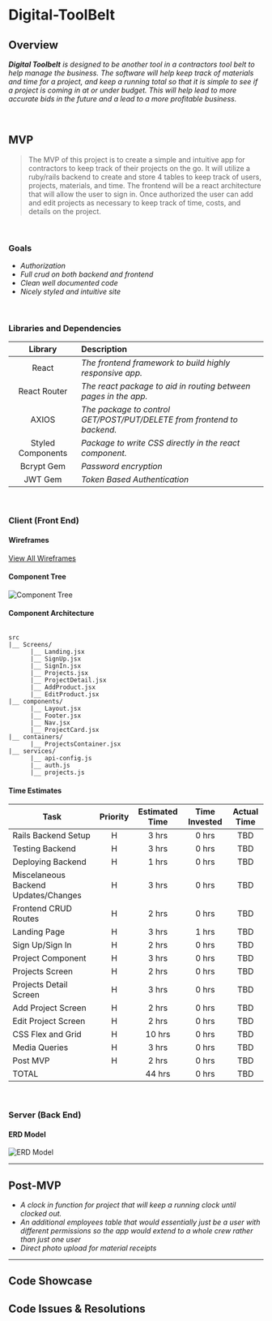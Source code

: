 # Digital-ToolBelt

## Overview

_**Digital Toolbelt** is designed to be another tool in a contractors tool belt to help manage the business.
The software will help keep track of materials and time for a project, and keep a running total so that it is
simple to see if a project is coming in at or under budget. This will help lead to more accurate bids in the future and a lead to a more profitable business._


<br>

## MVP

> The MVP of this project is to create a simple and intuitive app for contractors to keep track of their projects on the go. It will utilize a ruby/rails backend to create and store 4 tables to keep track of users, projects, materials, and time. The frontend will be a react architecture that will allow the user to sign in. Once authorized the user can add and edit projects as necessary to keep track of time, costs, and details on the project. 

<br>

### Goals

- _Authorization_
- _Full crud on both backend and frontend_
- _Clean well documented code_
- _Nicely styled and intuitive site_

<br>

### Libraries and Dependencies



|     Library      | Description                                |
| :--------------: | :----------------------------------------- |
|      React       | _The frontend framework to build highly responsive app._ |
|   React Router   | _The react package to aid in routing between pages in the app._ |
|     AXIOS        | _The package to control GET/POST/PUT/DELETE from frontend to backend._ |
| Styled Components| _Package to write CSS directly in the react component._ |
|    Bcrypt Gem    | _Password encryption_ |
|    JWT Gem       |_Token Based Authentication_|

<br>

### Client (Front End)

#### Wireframes

[View All Wireframes](https://whimsical.com/UE2dxyXNXDkEiFdeztQ7pf)

#### Component Tree

![Component Tree ](https://i.imgur.com/TwvqQm5.png)

#### Component Architecture


``` structure

src
|__ Screens/
      |__ Landing.jsx
      |__ SignUp.jsx
      |__ SignIn.jsx
      |__ Projects.jsx
      |__ ProjectDetail.jsx
      |__ AddProduct.jsx
      |__ EditProduct.jsx
|__ components/
      |__ Layout.jsx
      |__ Footer.jsx
      |__ Nav.jsx
      |__ ProjectCard.jsx
|__ containers/
      |__ ProjectsContainer.jsx
|__ services/
      |__ api-config.js
      |__ auth.js
      |__ projects.js

```

#### Time Estimates


| Task                | Priority | Estimated Time | Time Invested | Actual Time | 
| ------------------- | :------: | :------------: | :-----------: | :---------: |
| Rails Backend Setup |    H     |     3 hrs      |     0 hrs     |    TBD      |
| Testing Backend     |    H     |     3 hrs      |     0 hrs     |     TBD     |
| Deploying Backend   |    H     |     1 hrs      |     0 hrs     |     TBD     |
| Miscelaneous Backend Updates/Changes |    H     |     3 hrs      |     0 hrs     |     TBD     |
| Frontend CRUD Routes |    H     |     2 hrs      |     0 hrs     |     TBD     |
| Landing Page         |    H     |     3 hrs      |     1 hrs     |     TBD     |
| Sign Up/Sign In      |    H     |     2 hrs      |     0 hrs     |     TBD     |
| Project Component    |    H     |     3 hrs      |     0 hrs     |     TBD     |
| Projects Screen    |    H     |     2 hrs      |     0 hrs     |     TBD     |
| Projects Detail Screen    |    H     |     3 hrs      |     0 hrs     |     TBD     |
| Add Project Screen    |    H     |     2 hrs      |     0 hrs     |     TBD     |
| Edit Project Screen    |    H     |     2 hrs      |     0 hrs     |     TBD     |
| CSS Flex and Grid |    H     |     10 hrs      |     0 hrs     |     TBD     |
| Media Queries    |    H     |     3 hrs      |     0 hrs     |     TBD     |
| Post MVP    |    H     |     2 hrs      |     0 hrs     |     TBD     |
| TOTAL               |          |     44 hrs      |     0 hrs     |     TBD     |

<br>

### Server (Back End)

#### ERD Model

![ERD Model](https://i.imgur.com/byLg7YN.png)
<br>

***

## Post-MVP

- _A clock in function for project that will keep a running clock until clocked out._
- _An additional employees table that would essentially just be a user with different permissions so the app would extend to a whole crew rather than just one user_
- _Direct photo upload for material receipts_

***

## Code Showcase

## Code Issues & Resolutions


